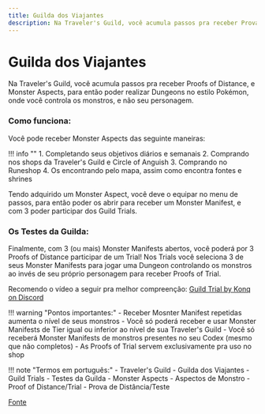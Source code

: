 ```yaml
---
title: Guilda dos Viajantes
description: Na Traveler's Guild, você acumula passos pra receber Provas de Distância e Aspectos de Monstro.
---
```


# Guilda dos Viajantes

Na Traveler's Guild, você acumula passos pra receber Proofs of Distance, e Monster Aspects, para então poder realizar Dungeons no estilo Pokémon, onde você controla os monstros, e não seu personagem.


### Como funciona:

Você pode receber Monster Aspects das seguinte maneiras:

!!! info ""
    1. Completando seus objetivos diários e semanais
    2. Comprando nos shops da Traveler's Guild e Circle of Anguish
    3. Comprando no Runeshop
    4. Os encontrando pelo mapa, assim como encontra fontes e shrines

Tendo adquirido um Monster Aspect, você deve o equipar no menu de passos, para então poder os abrir para receber um Monster Manifest, e com 3 poder participar dos Guild Trials.

### Os Testes da Guilda:

Finalmente, com 3 (ou mais) Monster Manifests abertos, você poderá por 3 Proofs of Distance participar de um Trial! Nos Trials você seleciona 3 de seus Monster Manifests para jogar uma Dungeon controlando os monstros ao invés de seu próprio personagem para receber Proofs of Trial.

Recomendo o vídeo a seguir pra melhor compreenção:
[Guild Trial by Konq on Discord](https://cdn.discordapp.com/attachments/1121079021153832981/1121102233707237446/SPOILER_Screen_Recording_20230621_111654_Orna.mp4)

!!! warning "Pontos importantes:"
    - Receber Mosnter Manifest repetidas aumenta o nível de seus monstros
    - Você só poderá receber e usar Monster Manifests de Tier igual ou inferior ao nível de sua Traveler's Guild
    - Você só receberá Monster Manifests de monstros presentes no seu Codex (mesmo que não completos)
    - As Proofs of Trial servem exclusivamente pra uso no shop

!!! note "Termos em português:"
    - Traveler's Guild - Guilda dos Viajantes
    - Guild Trials - Testes da Guilda
    - Monster Aspects - Aspectos de Monstro
    - Proof of Distance/Trial - Prova de Distância/Teste

[Fonte](https://rentry.org/OrnaCoA)